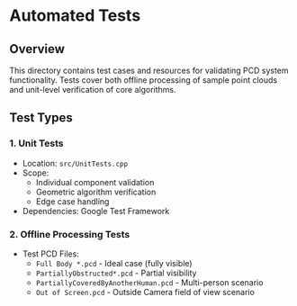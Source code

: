 # Automated Tests

## Overview
This directory contains test cases and resources for validating PCD system functionality. Tests cover both offline processing of sample point clouds and unit-level verification of core algorithms.

## Test Types

### 1. Unit Tests
- Location: `src/UnitTests.cpp`
- Scope:
  - Individual component validation
  - Geometric algorithm verification
  - Edge case handling
- Dependencies: Google Test Framework

### 2. Offline Processing Tests
- Test PCD Files:
  - `Full Body *.pcd` - Ideal case (fully visible)
  - `PartiallyObstructed*.pcd` - Partial visibility
  - `PartiallyCoveredByAnotherHuman.pcd` - Multi-person scenario
  - `Out of Screen.pcd` - Outside Camera field of view scenario
